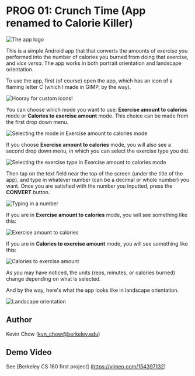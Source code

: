 # PROG 01: Crunch Time (App renamed to Calorie Killer)

![The app logo](/images/calorie_killer.png)

This is a simple Android app that that converts the amounts of exercise you performed into the number of calories you burned from doing that exercise, and *vice versa*.  The app works in both portrait orientation and landscape orientation.

To use the app, first (of course) open the app, which has an icon of a flaming letter C (which I made in GIMP, by the way).

![Hooray for custom icons!](/images/1.png)

You can choose which mode you want to use: **Exercise amount to calories** mode or **Calories to exercise amount** mode.  This choice can be made from the first drop down menu.

![Selecting the mode in Exercise amount to calories mode](/images/5.png)

If you choose **Exercise amount to calories** mode, you will also see a second drop down menu, in which you can select the exercise type you did.

![Selecting the exercise type in Exercise amount to calories mode](/images/4.png)

Then tap on the text field near the top of the screen (under the title of the app), and type in whatever number (can be a decimal or whole number) you want.  Once you are satisfied with the number you inputted, press the **CONVERT** button.

![Typing in a number](/images/3.png)

If you are in **Exercise amount to calories** mode, you will see something like this:

![Exercise amount to calories](/images/2.png)

If you are in **Calories to exercise amount** mode, you will see something like this:

![Calories to exercise amount](/images/6.png)

As you may have noticed, the units (reps, minutes, or calories burned) change depending on what is selected.

And by the way, here's what the app looks like in landscape orientation.

![Landscape orientation](/images/7.png)


## Author

Kevin Chow ([kvn_chow@berkeley.edu](mailto:kvn_chow@berkeley.edu))

## Demo Video

See [Berkeley CS 160 first project] (https://vimeo.com/154397132)
